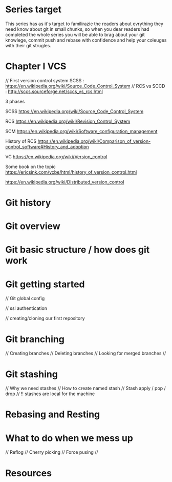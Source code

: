 # Series target

This series has as it's target to familirazie the readers about evrything they need know about git in small chunks, so when you dear readers had completed the whole series you will be able to brag about your git knowlege, commit push and rebase with confidence and help your coleuges with their git strugles.


# Chapter I VCS 


// First version control system SCSS : https://en.wikipedia.org/wiki/Source_Code_Control_System
// RCS vs SCCD : http://sccs.sourceforge.net/sccs_vs_rcs.html

3 phases


SCSS
https://en.wikipedia.org/wiki/Source_Code_Control_System

RCS
https://en.wikipedia.org/wiki/Revision_Control_System


SCM
https://en.wikipedia.org/wiki/Software_configuration_management


History of RCS
https://en.wikipedia.org/wiki/Comparison_of_version-control_software#History_and_adoption

VC
https://en.wikipedia.org/wiki/Version_control


Some book on the topic
https://ericsink.com/vcbe/html/history_of_version_control.html


https://en.wikipedia.org/wiki/Distributed_version_control
# Git history









# Git overview


# Git basic structure / how does git work


# Git getting started

// Git global config

// ssl authentication

// creating/cloning our first repository

# Git branching
// Creating branches
// Deleting branches
// Looking for merged branches
// 

# Git stashing
// Why we need stashes
// How to create named stash
// Stash apply / pop / drop
// !! stashes are local for the machine
# Rebasing and Resting


# What to do when we mess up

// Reflog
// Cherry picking
// Force pusing
// 



# Resources 